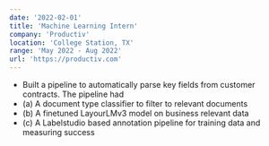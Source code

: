 ```yaml
---
date: '2022-02-01'
title: 'Machine Learning Intern'
company: 'Productiv'
location: 'College Station, TX'
range: 'May 2022 - Aug 2022'
url: 'https://productiv.com'
---
```


- Built a pipeline to automatically parse key fields from customer contracts. The pipeline had
- (a) A document type classifier to filter to relevant documents
- (b) A finetuned LayourLMv3 model on business relevant data
- (c) A Labelstudio based annotation pipeline for training data and measuring success
